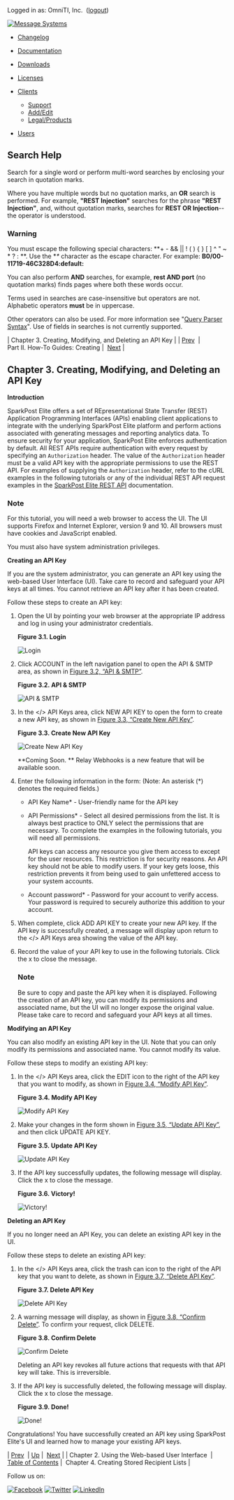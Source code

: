 Logged in as: OmniTI, Inc.  ([logout](https://support.messagesystems.com/logout.php))

[![Message Systems](https://support.messagesystems.com/images/ms-white205.png)](https://support.messagesystems.com/start.php) 

*   [Changelog](https://support.messagesystems.com/start.php?show=changelog)
*   [Documentation](https://support.messagesystems.com/docs/)
*   [Downloads](https://support.messagesystems.com/start.php)

*   [Licenses](https://support.messagesystems.com/license_summary.php)
*   <a href="">Clients</a>
    *   [Support](https://support.messagesystems.com/cs.php)
    *   [Add/Edit](https://support.messagesystems.com/edit_client.php)
    *   [Legal/Products](https://support.messagesystems.com/edit_products.php)
*   [Users](https://support.messagesystems.com/edit_customer.php)

## Search Help

Search for a single word or perform multi-word searches by enclosing your search in quotation marks.

Where you have multiple words but no quotation marks, an **OR** search is performed. For example, **"REST Injection"** searches for the phrase **"REST Injection"**, and, without quotation marks, searches for **REST OR Injection**--the operator is understood.

### Warning

You must escape the following special characters: **+ - && || ! ( ) { } [ ] ^ " ~ * ? : \**. Use the **\** character as the escape character. For example: **B0/00-11719-46C328D4\:default\:**

You can also perform **AND** searches, for example, **rest AND port** (no quotation marks) finds pages where both these words occur.

Terms used in searches are case-insensitive but operators are not. Alphabetic operators **must** be in uppercase.

Other operators can also be used. For more information see "[Query Parser Syntax](https://lucene.apache.org/core/old_versioned_docs/versions/3_0_0/queryparsersyntax.html)". Use of fields in searches is not currently supported.

| Chapter 3. Creating, Modifying, and Deleting an API Key |
| [Prev](getting.started.ui.php)  | Part II. How-To Guides: Creating |  [Next](getting.started.recipients.php) |

## Chapter 3. Creating, Modifying, and Deleting an API Key

**Introduction**

SparkPost Elite offers a set of REpresentational State Transfer (REST) Application Programming Interfaces (APIs) enabling client applications to integrate with the underlying SparkPost Elite platform and perform actions associated with generating messages and reporting analytics data. To ensure security for your application, SparkPost Elite enforces authentication by default. All REST APIs require authentication with every request by specifying an `Authorization` header. The value of the `Authorization` header must be a valid API key with the appropriate permissions to use the REST API. For examples of supplying the `Authorization` header, refer to the cURL examples in the following tutorials or any of the individual REST API request examples in the [SparkPost Elite REST API](https://www.sparkpost.com/api#/reference) documentation.

### Note

For this tutorial, you will need a web browser to access the UI. The UI supports Firefox and Internet Explorer, version 9 and 10. All browsers must have cookies and JavaScript enabled.

You must also have system administration privileges.

**Creating an API Key** 

If you are the system administrator, you can generate an API key using the web-based User Interface (UI). Take care to record and safeguard your API keys at all times. You cannot retrieve an API key after it has been created.

Follow these steps to create an API key:

1.  Open the UI by pointing your web browser at the appropriate IP address and log in using your administrator credentials.

    <a name="figure_login_1"></a>

    **Figure 3.1. Login**

    ![Login](images/login.png)

2.  Click ACCOUNT in the left navigation panel to open the API & SMTP area, as shown in [Figure 3.2, “API & SMTP”](getting.started.apikey_ui.php#figure_account_icon "Figure 3.2. API & SMTP").

    <a name="figure_account_icon"></a>

    **Figure 3.2. API & SMTP**

    ![API & SMTP](images/account_icon.png)

3.  In the </> API Keys area, click NEW API KEY to open the form to create a new API key, as shown in [Figure 3.3, “Create New API Key”](getting.started.apikey_ui.php#figure_new_api_key "Figure 3.3. Create New API Key").

    <a name="figure_new_api_key"></a>

    **Figure 3.3. Create New API Key**

    ![Create New API Key](images/new_api_key.png)

    **Coming Soon. ** Relay Webhooks is a new feature that will be available soon.

4.  Enter the following information in the form: (Note: An asterisk (*) denotes the required fields.)

    *   API Key Name* - User-friendly name for the API key

    *   API Permissions* - Select all desired permissions from the list. It is always best practice to ONLY select the permissions that are necessary. To complete the examples in the following tutorials, you will need all permissions.

        API keys can access any resource you give them access to except for the user resources. This restriction is for security reasons. An API key should not be able to modify users. If your key gets loose, this restriction prevents it from being used to gain unfettered access to your system accounts.

    *   Account password* - Password for your account to verify access. Your password is required to securely authorize this addition to your account.

5.  When complete, click ADD API KEY to create your new API key. If the API key is successfully created, a message will display upon return to the </> API Keys area showing the value of the API key.

6.  Record the value of your API key to use in the following tutorials. Click the x to close the message.

    ### Note

    Be sure to copy and paste the API key when it is displayed. Following the creation of an API key, you can modify its permissions and associated name, but the UI will no longer expose the original value. Please take care to record and safeguard your API keys at all times.

**Modifying an API Key** 

You can also modify an existing API key in the UI. Note that you can only modify its permissions and associated name. You cannot modify its value.

Follow these steps to modify an existing API key:

1.  In the </> API Keys area, click the EDIT icon to the right of the API key that you want to modify, as shown in [Figure 3.4, “Modify API Key”](getting.started.apikey_ui.php#figure_modify_api_key "Figure 3.4. Modify API Key").

    <a name="figure_modify_api_key"></a>

    **Figure 3.4. Modify API Key**

    ![Modify API Key](images/modify_api_key.png)

2.  Make your changes in the form shown in [Figure 3.5, “Update API Key”](getting.started.apikey_ui.php#figure_update_api_key "Figure 3.5. Update API Key"), and then click UPDATE API KEY.

    <a name="figure_update_api_key"></a>

    **Figure 3.5. Update API Key**

    ![Update API Key](images/update_api_key.png)

3.  If the API key successfully updates, the following message will display. Click the x to close the message.

    <a name="figure_updated_api_key"></a>

    **Figure 3.6. Victory!**

    ![Victory!](images/updated_api_key.png)

**Deleting an API Key** 

If you no longer need an API Key, you can delete an existing API key in the UI.

Follow these steps to delete an existing API key:

1.  In the </> API Keys area, click the trash can icon to the right of the API key that you want to delete, as shown in [Figure 3.7, “Delete API Key”](getting.started.apikey_ui.php#figure_delete_apikey "Figure 3.7. Delete API Key").

    <a name="figure_delete_apikey"></a>

    **Figure 3.7. Delete API Key**

    ![Delete API Key](images/modify_api_key.png)

2.  A warning message will display, as shown in [Figure 3.8, “Confirm Delete”](getting.started.apikey_ui.php#figure_confirm_delete_api_key "Figure 3.8. Confirm Delete"). To confirm your request, click DELETE.

    <a name="figure_confirm_delete_api_key"></a>

    **Figure 3.8. Confirm Delete**

    ![Confirm Delete](images/confirm_delete_api_key.png)

    Deleting an API key revokes all future actions that requests with that API key will take. This is irreversible.

3.  If the API key is successfully deleted, the following message will display. Click the x to close the message.

    <a name="figure_deleted_api_key"></a>

    **Figure 3.9. Done!**

    ![Done!](images/deleted_api_key.png)

Congratulations! You have successfully created an API key using SparkPost Elite's UI and learned how to manage your existing API keys.

| [Prev](getting.started.ui.php)  | [Up](p.creating.php) |  [Next](getting.started.recipients.php) |
| Chapter 2. Using the Web-based User Interface  | [Table of Contents](index.php) |  Chapter 4. Creating Stored Recipient Lists |

Follow us on:

[![Facebook](https://support.messagesystems.com/images/icon-facebook.png)](http://www.facebook.com/messagesystems) [![Twitter](https://support.messagesystems.com/images/icon-twitter.png)](http://twitter.com/#!/MessageSystems) [![LinkedIn](https://support.messagesystems.com/images/icon-linkedin.png)](http://www.linkedin.com/company/message-systems)